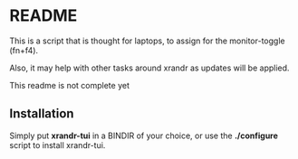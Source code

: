 README
======

This is a script that is thought for laptops, to assign for the monitor-toggle (fn+f4).

Also, it may help with other tasks around xrandr as updates will be applied.

This readme is not complete yet

Installation
------------

Simply put **xrandr-tui** in a BINDIR of your choice, 
or use the **./configure** script to install xrandr-tui.
